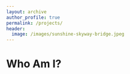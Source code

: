 ```yaml
---
layout: archive
author_profile: true
permalink: /projects/
header:
  image: /images/sunshine-skyway-bridge.jpeg
---
```


# Who Am I?

